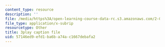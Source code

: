 ```yaml
---
content_type: resource
description: ''
file: /media/https%3A/open-learning-course-data-rc.s3.amazonaws.com/2-003sc-engineering-dynamics-fall-2011/57146ed9efd1ba6ba74ac1667debafa2_Fo-Y6kEMURk.srt
file_type: application/x-subrip
resourcetype: Other
title: 3play caption file
uid: 57146ed9-efd1-ba6b-a74a-c1667debafa2
---
```

